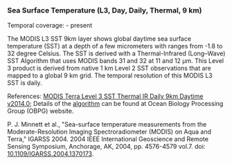 ### Sea Surface Temperature (L3, Day, Daily, Thermal, 9 km)
Temporal coverage:  - present

The MODIS L3 SST 9km layer shows global daytime sea surface temperature (SST) at a depth of a few micrometers with ranges from -1.8 to 32 degree Celsius. The SST is derived with a Thermal-Infrared (Long–Wave) SST Algorithm that uses MODIS bands 31 and 32 at 11 and 12 μm. This Level 3 product is derived from native 1 km Level 2 SST observations that are mapped to a global 9 km grid. The temporal resolution of this MODIS L3 SST is daily.

References:
[MODIS Terra Level 3 SST Thermal IR Daily 9km Daytime v2014.0](https://podaac.jpl.nasa.gov/dataset/MODIS_TERRA_L3_SST_THERMAL_DAILY_9KM_DAYTIME_V2014.0);
Details of the [algorithm](https://oceancolor.gsfc.nasa.gov/atbd/sst4/) can be found at Ocean Biology Processing Group (OBPG) website.

P. J. Minnett et al., "Sea-surface temperature measurements from the Moderate-Resolution Imaging Spectroradiometer (MODIS) on Aqua and Terra," IGARSS 2004. 2004 IEEE International Geoscience and Remote Sensing Symposium, Anchorage, AK, 2004, pp. 4576-4579 vol.7. doi: [10.1109/IGARSS.2004.1370173](http://dx.doi.org/10.1109/IGARSS.2004.1370173).
